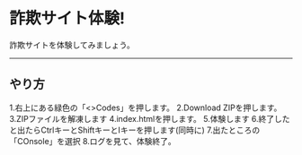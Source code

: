 # 詐欺サイト体験!
詐欺サイトを体験してみましょう。

 ---

## やり方
1.右上にある緑色の「<>Codes」を押します。
2.Download ZIPを押します。
3.ZIPファイルを解凍します
4.index.htmlを押します。
5.体験します
6.終了したと出たらCtrlキーとShiftキーとIキーを押します(同時に)
7.出たところの「COnsole」を選択
8.ログを見て、体験終了。
